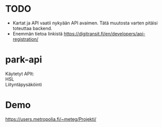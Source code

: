 # TODO
- Kartat ja API vaatii nykyään API avaimen. Tätä muutosta varten pitäisi toteuttaa backend.
- Enemmän tietoa linkistä https://digitransit.fi/en/developers/api-registration/


# park-api
Käytetyt APIt:  
HSL  
Liityntäpysäköinti
  
# Demo
https://users.metropolia.fi/~meteg/Projekti/

